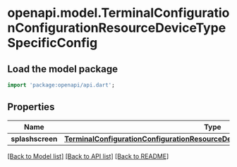 # openapi.model.TerminalConfigurationConfigurationResourceDeviceTypeSpecificConfig

## Load the model package
```dart
import 'package:openapi/api.dart';
```

## Properties
Name | Type | Description | Notes
------------ | ------------- | ------------- | -------------
**splashscreen** | [**TerminalConfigurationConfigurationResourceDeviceTypeSpecificConfigSplashscreen**](TerminalConfigurationConfigurationResourceDeviceTypeSpecificConfigSplashscreen.md) |  | [optional] 

[[Back to Model list]](../README.md#documentation-for-models) [[Back to API list]](../README.md#documentation-for-api-endpoints) [[Back to README]](../README.md)


